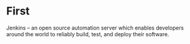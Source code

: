 # First
Jenkins – an open source automation server which enables developers around the world to reliably build, test, and deploy their software.
